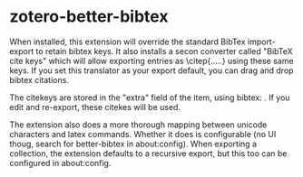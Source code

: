 # zotero-better-bibtex

When installed, this extension will override the standard BibTex import-export to retain bibtex keys. It also installs
a secon converter called "BibTeX cite keys" which will allow exporting entries as \\citep{.....} using these same keys.
If you set this translator as your export default, you can drag and drop bibtex citations.

The citekeys are stored in the "extra" field of the item, using bibtex: <your citekey>. If you edit and re-export,
these citekes will be used.

The extension also does a more thorough mapping between unicode characters and latex commands.
Whether it does is configurable (no UI thoug, search for better-bibtex in about:config).
When exporting a collection, the extension defaults to a recursive export, but this too can be configured
in about:config.
